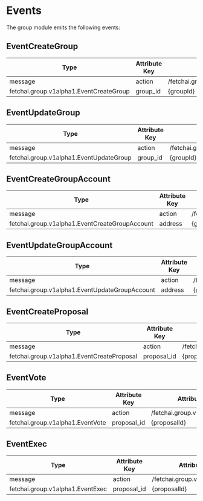 # Events

The group module emits the following events:

## EventCreateGroup

| Type                                  | Attribute Key | Attribute Value                       |
|---------------------------------------|---------------|---------------------------------------|
| message                               | action        | /fetchai.group.v1alpha1.Msg/CreateGroup |
| fetchai.group.v1alpha1.EventCreateGroup | group_id      | {groupId}                             |

## EventUpdateGroup

| Type                                  | Attribute Key | Attribute Value                                                 |
|---------------------------------------|---------------|-----------------------------------------------------------------|
| message                               | action        | /fetchai.group.v1alpha1.Msg/UpdateGroup{Admin\|Metadata\|Members} |
| fetchai.group.v1alpha1.EventUpdateGroup | group_id      | {groupId}                                                       |

## EventCreateGroupAccount

| Type                                         | Attribute Key | Attribute Value                              |
|----------------------------------------------|---------------|----------------------------------------------|
| message                                      | action        | /fetchai.group.v1alpha1.Msg/CreateGroupAccount |
| fetchai.group.v1alpha1.EventCreateGroupAccount | address       | {groupAccountAddress}                        |

## EventUpdateGroupAccount

| Type                                         | Attribute Key | Attribute Value                                                               |
|----------------------------------------------|---------------|-------------------------------------------------------------------------------|
| message                                      | action        | /fetchai.group.v1alpha1.Msg/UpdateGroupAccount{Admin\|Metadata\|DecisionPolicy} |
| fetchai.group.v1alpha1.EventUpdateGroupAccount | address       | {groupAccountAddress}                                                         |

## EventCreateProposal

| Type                                     | Attribute Key | Attribute Value                          |
|------------------------------------------|---------------|------------------------------------------|
| message                                  | action        | /fetchai.group.v1alpha1.Msg/CreateProposal |
| fetchai.group.v1alpha1.EventCreateProposal | proposal_id   | {proposalId}                             |

## EventVote

| Type                           | Attribute Key | Attribute Value                |
|--------------------------------|---------------|--------------------------------|
| message                        | action        | /fetchai.group.v1alpha1.Msg/Vote |
| fetchai.group.v1alpha1.EventVote | proposal_id   | {proposalId}                   |

## EventExec

| Type                           | Attribute Key | Attribute Value                |
|--------------------------------|---------------|--------------------------------|
| message                        | action        | /fetchai.group.v1alpha1.Msg/Exec |
| fetchai.group.v1alpha1.EventExec | proposal_id   | {proposalId}                   |